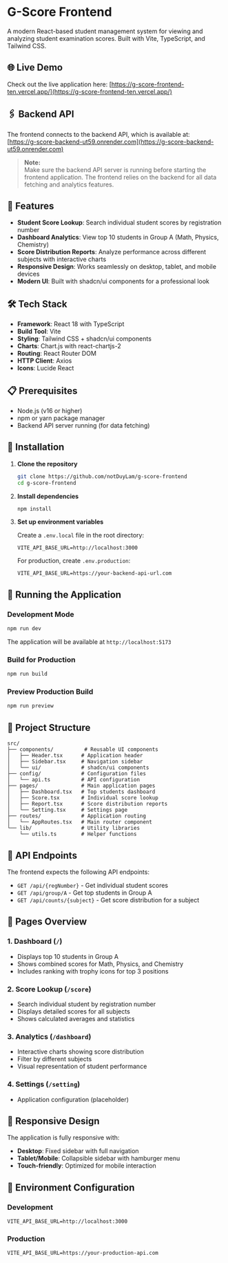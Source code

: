 # G-Score Frontend

A modern React-based student management system for viewing and analyzing student examination scores. Built with Vite, TypeScript, and Tailwind CSS.

## 🌐 Live Demo

Check out the live application here: [https://g-score-frontend-ten.vercel.app/](https://g-score-frontend-ten.vercel.app/)

## 🖇️ Backend API

The frontend connects to the backend API, which is available at:  
[https://g-score-backend-ut59.onrender.com](https://g-score-backend-ut59.onrender.com)

> **Note:**  
> Make sure the backend API server is running before starting the frontend application. The frontend relies on the backend for all data fetching and analytics features.

## 🚀 Features

- **Student Score Lookup**: Search individual student scores by registration number
- **Dashboard Analytics**: View top 10 students in Group A (Math, Physics, Chemistry)
- **Score Distribution Reports**: Analyze performance across different subjects with interactive charts
- **Responsive Design**: Works seamlessly on desktop, tablet, and mobile devices
- **Modern UI**: Built with shadcn/ui components for a professional look

## 🛠️ Tech Stack

- **Framework**: React 18 with TypeScript
- **Build Tool**: Vite
- **Styling**: Tailwind CSS + shadcn/ui components
- **Charts**: Chart.js with react-chartjs-2
- **Routing**: React Router DOM
- **HTTP Client**: Axios
- **Icons**: Lucide React

## 📋 Prerequisites

- Node.js (v16 or higher)
- npm or yarn package manager
- Backend API server running (for data fetching)

## 🔧 Installation

1. **Clone the repository**

   ```bash
   git clone https://github.com/notDuyLam/g-score-frontend
   cd g-score-frontend
   ```

2. **Install dependencies**

   ```bash
   npm install
   ```

3. **Set up environment variables**

   Create a `.env.local` file in the root directory:

   ```env
   VITE_API_BASE_URL=http://localhost:3000
   ```

   For production, create `.env.production`:

   ```env
   VITE_API_BASE_URL=https://your-backend-api-url.com
   ```

## 🚀 Running the Application

### Development Mode

```bash
npm run dev
```

The application will be available at `http://localhost:5173`

### Build for Production

```bash
npm run build
```

### Preview Production Build

```bash
npm run preview
```

## 📁 Project Structure

```
src/
├── components/          # Reusable UI components
│   ├── Header.tsx      # Application header
│   ├── Sidebar.tsx     # Navigation sidebar
│   └── ui/             # shadcn/ui components
├── config/             # Configuration files
│   └── api.ts          # API configuration
├── pages/              # Main application pages
│   ├── Dashboard.tsx   # Top students dashboard
│   ├── Score.tsx       # Individual score lookup
│   ├── Report.tsx      # Score distribution reports
│   └── Setting.tsx     # Settings page
├── routes/             # Application routing
│   └── AppRoutes.tsx   # Main router component
└── lib/                # Utility libraries
    └── utils.ts        # Helper functions
```

## 🔌 API Endpoints

The frontend expects the following API endpoints:

- `GET /api/{regNumber}` - Get individual student scores
- `GET /api/group/A` - Get top students in Group A
- `GET /api/counts/{subject}` - Get score distribution for a subject

## 📱 Pages Overview

### 1. Dashboard (`/`)

- Displays top 10 students in Group A
- Shows combined scores for Math, Physics, and Chemistry
- Includes ranking with trophy icons for top 3 positions

### 2. Score Lookup (`/score`)

- Search individual student by registration number
- Displays detailed scores for all subjects
- Shows calculated averages and statistics

### 3. Analytics (`/dashboard`)

- Interactive charts showing score distribution
- Filter by different subjects
- Visual representation of student performance

### 4. Settings (`/setting`)

- Application configuration (placeholder)

## 🎨 Responsive Design

The application is fully responsive with:

- **Desktop**: Fixed sidebar with full navigation
- **Tablet/Mobile**: Collapsible sidebar with hamburger menu
- **Touch-friendly**: Optimized for mobile interaction

## 🔧 Environment Configuration

### Development

```env
VITE_API_BASE_URL=http://localhost:3000
```

### Production

```env
VITE_API_BASE_URL=https://your-production-api.com
```
